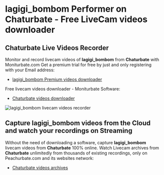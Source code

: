 # lagigi_bombom Performer on Chaturbate - Free LiveCam videos downloader

## Chaturbate Live Videos Recorder

Monitor and record livecam videos of **lagigi_bombom** from **Chaturbate** with Moniturbate.com
Get a premium trial for free by just and only registering with your Email address:
* [lagigi_bombom Premium videos downloader](https://moniturbate.com/request-demo-licence-key.html)

Free livecam videos downloader - Moniturbate Software:
* [Chaturbate videos downloader](https://moniturbate.com/moniturbate-download-software.html)

![lagigi_bombom livecam videos recorder](https://peachurnet.com/templates/moniturbate-software.png)


## Capture lagigi_bombom videos from the Cloud and watch your recordings on Streaming

Without the need of downloading a software, capture **lagigi_bombom** livecam videos from **Chaturbate** 100% online.
Watch Livecam archives from **Chaturbate** unlimitedly from thousands of existing recordings, only on Peachurbate.com and its websites network:
* [Chaturbate videos archives](https://peachurnet.com/)